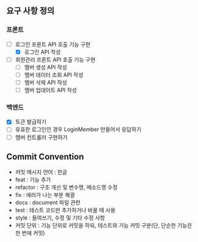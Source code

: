 ## 요구 사항 정의
### 프론트
- [ ] 로그인 프론트 API 호출 기능 구현
    - [x] 로그인 API 작성
      
- [ ] 회원관리 프론트 API 호출 기능 구현
    - [ ] 멤버 생성 API 작성
    - [ ] 멤버 데이터 조회 API 작성
    - [ ] 멤버 삭제 API 작성
    - [ ] 멤버 업데이트 API 작성
    
### 백엔드
- [x] 토큰 발급하기
- [ ] 유효한 로그인인 경우 LoginMember 만들어서 응답하기
- [ ] 멤버 컨트롤러 구현하기

## Commit Convention
- 커밋 메시지 언어 : 한글
- feat : 기능 추가
- refactor : 구조 개선 및 변수명, 메소드명 수정
- fix : 에러가 나는 부분 해결
- docs : document 파일 관련
- test : 테스트 코드만 추가하거나 바꿀 때 사용
- style : 들여쓰기, 수정 및 기타 수정 사항
- 커밋 단위 : 기능 단위로 커밋을 하되, 테스트와 기능 커밋 구분(단, 단순한 기능은 한 번에 커밋)
